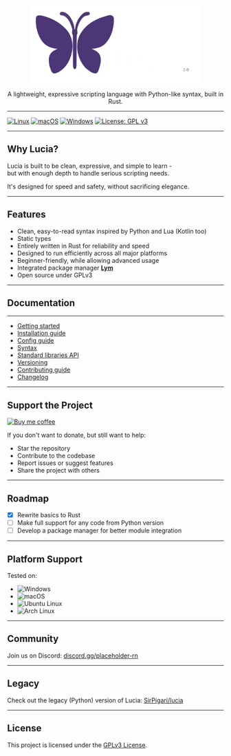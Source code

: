 <div align="center">
  <img src="src/env/assets/logo_lucia.png" alt="Lucia logo" style="height: 180px;">
  <p>A lightweight, expressive scripting language with Python-like syntax, built in Rust.</p>
</div>

---

[![Linux](https://github.com/SirPigari/lucia-rust/actions/workflows/test-linux.yml/badge.svg?branch=main)](https://github.com/SirPigari/lucia-rust/actions/workflows/test-linux.yml)
[![macOS](https://github.com/SirPigari/lucia-rust/actions/workflows/test-macos.yml/badge.svg?branch=main)](https://github.com/SirPigari/lucia-rust/actions/workflows/test-macos.yml)
[![Windows](https://github.com/SirPigari/lucia-rust/actions/workflows/test-windows.yml/badge.svg?branch=main)](https://github.com/SirPigari/lucia-rust/actions/workflows/test-windows.yml)
[![License: GPL v3](https://img.shields.io/badge/License-GPLv3-blue.svg)](./LICENSE)

---

## Why Lucia?

Lucia is built to be clean, expressive, and simple to learn -  
but with enough depth to handle serious scripting needs.  

It's designed for speed and safety, without sacrificing elegance.

---

## Features

- Clean, easy-to-read syntax inspired by Python and Lua (Kotlin too)  
- Static types  
- Entirely written in Rust for reliability and speed  
- Designed to run efficiently across all major platforms  
- Beginner-friendly, while allowing advanced usage  
- Integrated package manager [**Lym**](https://github.com/SirPigari/lym)  
- Open source under GPLv3  

---

## Documentation

---

- [Getting started](src/env/Docs/getting-started.md)
- [Installation guide](src/env/Docs/installation-guide.md)
- [Config guide](src/env/Docs/config-guide.md)
- [Syntax](src/env/Docs/language-syntax.md)
- [Standard libraries API](src/env/Docs/standart-libs.md)
- [Versioning](src/env/Docs/versioning.md)
- [Contributing guide](src/env/Docs/contributing.md)
- [Changelog](src/env/Docs/changelog.md)

---

## Support the Project

[![Buy me coffee](https://img.shields.io/badge/Buy_Me_A_Coffee-Donate-pink?logo=buy-me-a-coffee&logoColor=pink)](https://coff.ee/sirpigari)

If you don't want to donate, but still want to help:

- Star the repository  
- Contribute to the codebase  
- Report issues or suggest features  
- Share the project with others

---

## Roadmap

- [x] Rewrite basics to Rust
- [ ] Make full support for any code from Python version
- [ ] Develop a package manager for better module integration  

---

## Platform Support

Tested on:

- ![Windows](https://img.shields.io/badge/Windows-Supported-blue?logo=windows&logoColor=white)  
- ![macOS](https://img.shields.io/badge/macOS-Supported-lightgrey?logo=apple)  
- ![Ubuntu Linux](https://img.shields.io/badge/Ubuntu_Linux-Supported-E95420?logo=ubuntu&logoColor=white)  
- ![Arch Linux](https://img.shields.io/badge/Arch_Linux-Supported-1793D1?logo=arch-linux&logoColor=white)  

---

## Community

Join us on Discord: [discord.gg/placeholder-rn](https://discord.gg/placeholder-rn)

---

## Legacy

Check out the legacy (Python) version of Lucia:
[SirPigari/lucia](https://github.com/SirPigari/lucia)

---

## License

This project is licensed under the [GPLv3 License](LICENSE).
